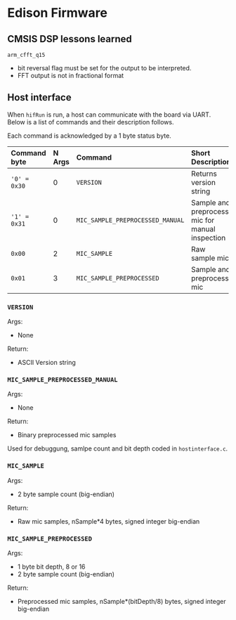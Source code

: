 # Edison Firmware


## CMSIS DSP lessons learned
`arm_cfft_q15` 

- bit reversal flag must be set for the output to be interpreted.
- FFT output is not in fractional format



## Host interface

When `hifRun` is run, a host can communicate with the board via UART. Below is a list of commands and their description follows.

Each command is acknowledged by a 1 byte status byte.

| Command byte | N Args | Command                          | Short Description                               |
|:-------------|:-------|:---------------------------------|:------------------------------------------------|
| `'0' = 0x30` | 0      | `VERSION`                        | Returns version string                          |
| `'1' = 0x31` | 0      | `MIC_SAMPLE_PREPROCESSED_MANUAL` | Sample and preprocess mic for manual inspection |
| `0x00`       | 2      | `MIC_SAMPLE`                     | Raw sample mic                                  |
| `0x01`       | 3      | `MIC_SAMPLE_PREPROCESSED`        | Sample and preprocess mic                       |


### `VERSION`
Args:
 - None

Return:
 - ASCII Version string

### `MIC_SAMPLE_PREPROCESSED_MANUAL`
Args:
 - None

Return:
 - Binary preprocessed mic samples

Used for debuggung, samlpe count and bit depth coded in `hostinterface.c`.

### `MIC_SAMPLE`
Args:
 - 2 byte sample count (big-endian)

Return:
 - Raw mic samples, nSample\*4 bytes, signed integer big-endian

### `MIC_SAMPLE_PREPROCESSED`
Args:
  - 1 byte bit depth, 8 or 16
  - 2 byte sample count (big-endian)

Return:
 - Preprocessed mic samples, nSample\*(bitDepth/8) bytes, signed integer big-endian

